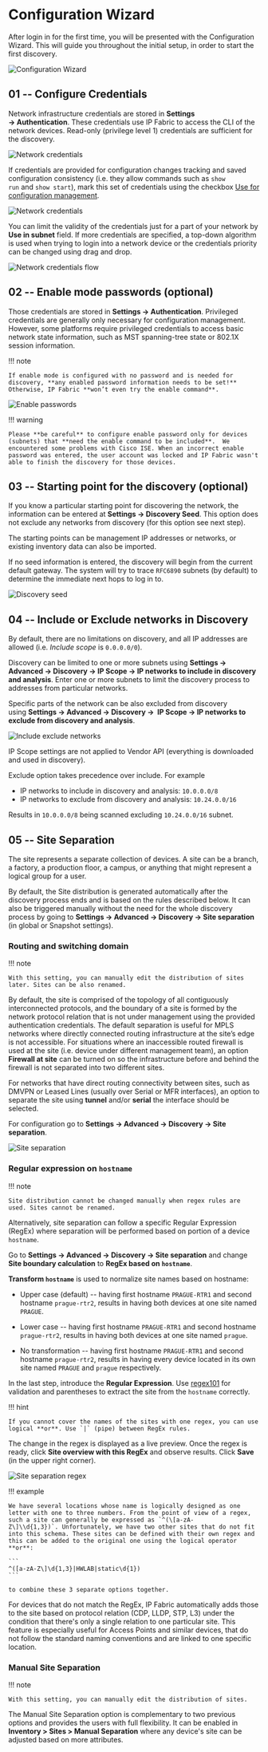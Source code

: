 # Configuration Wizard

After login in for the first time, you will be presented with the Configuration Wizard. This will guide you throughout the initial setup, in order to start the first discovery.

![Configuration Wizard](wizard.png)

## 01 -- Configure Credentials

Network infrastructure credentials are stored in **Settings → Authentication**. These credentials use IP Fabric to access the CLI of the network devices. Read-only (privilege level 1) credentials are sufficient for the discovery.

![Network credentials](wizard/credentials.png)

If credentials are provided for configuration changes tracking and saved configuration consistency (i.e. they allow commands such as `show run` and `show start`), mark this set of credentials using the checkbox [Use for configuration management](Configuration).

![Network credentials](wizard/credentials_cfg_mgmt.png)

You can limit the validity of the credentials just for a part of your network by **Use in subnet** field. If more credentials are specified, a top-down algorithm is used when trying to login into a network device or the credentials priority can be changed using drag and drop.

![Network credentials flow](wizard/credentials_flow.jpg)

## 02 -- Enable mode passwords (optional)

Those credentials are stored in **Settings → Authentication**. Privileged credentials are generally only necessary for configuration management. However, some platforms require privileged credentials to access basic network state information, such as MST spanning-tree state or 802.1X session information.

!!! note

    If enable mode is configured with no password and is needed for discovery, **any enabled password information needs to be set!** Otherwise, IP Fabric **won’t even try the enable command**.

![Enable passwords](wizard/enable_psw.png)

!!! warning

    Please **be careful** to configure enable password only for devices (subnets) that **need the enable command to be included**.  We encountered some problems with Cisco ISE. When an incorrect enable password was entered, the user account was locked and IP Fabric wasn't able to finish the discovery for those devices.

## 03 -- Starting point for the discovery (optional)

If you know a particular starting point for discovering the network, the information can be entered at **Settings → Discovery Seed**. This option does not exclude any networks from discovery (for this option see next step).

The starting points can be management IP addresses or networks, or existing inventory data can also be imported.

If no seed information is entered, the discovery will begin from the current default gateway. The system will try to trace `RFC6890` subnets (by default) to determine the immediate next hops to log in to.

![Discovery seed](wizard/seed.png)

## 04 -- Include or Exclude networks in Discovery

By default, there are no limitations on discovery, and all IP addresses are allowed (i.e. *Include scope* is `0.0.0.0/0`).

Discovery can be limited to one or more subnets using **Settings → Advanced → Discovery → IP Scope → IP networks to include in discovery and analysis**. Enter one or more subnets to limit the discovery process to addresses from particular networks.

Specific parts of the network can be also excluded from discovery using **Settings → Advanced → Discovery →  IP Scope → IP networks to exclude from discovery and analysis**.

![Include exclude networks](wizard/inc_ex_nets.png)

IP Scope settings are not applied to Vendor API (everything is downloaded and used in discovery).

Exclude option takes precedence over include. For example

- IP networks to include in discovery and analysis: `10.0.0.0/8`
- IP networks to exclude from discovery and analysis: `10.24.0.0/16`

Results in `10.0.0.0/8` being scanned excluding `10.24.0.0/16` subnet.

## 05 -- Site Separation

The site represents a separate collection of devices. A site can be a branch, a factory, a production floor, a campus, or anything that might represent a logical group for a user.

By default, the Site distribution is generated automatically after the discovery process ends and is based on the rules described below. It can also be triggered manually without the need for the whole discovery process by going to **Settings → Advanced → Discovery → Site separation** (in global or Snapshot settings).

### Routing and switching domain

!!! note

    With this setting, you can manually edit the distribution of sites later. Sites can be also renamed.

By default, the site is comprised of the topology of all contiguously interconnected protocols, and the boundary of a site is formed by the network protocol relation that is not under management using the provided authentication credentials. The default separation is useful for MPLS networks where directly connected routing infrastructure at the site’s edge is not accessible. For situations where an inaccessible routed firewall is used at the site (i.e. device under different management team), an option **Firewall at site** can be turned on so the infrastructure before and behind the firewall is not separated into two different sites.

For networks that have direct routing connectivity between sites, such as DMVPN or Leased Lines (usually over Serial or MFR interfaces), an option to separate the site using **tunnel** and/or **serial** the interface should be selected.

For configuration go to **Settings → Advanced → Discovery → Site separation**.

![Site separation](wizard/site_separation_rs.png)

### Regular expression on `hostname`

!!! note

    Site distribution cannot be changed manually when regex rules are used. Sites cannot be renamed.

Alternatively, site separation can follow a specific Regular Expression (RegEx) where separation will be performed based on portion of a device `hostname`.

Go to **Settings → Advanced → Discovery → Site separation** and change **Site boundary calculation** to **RegEx based on `hostname`**.

**Transform `hostname`** is used to normalize site names based on hostname:

- Upper case (default) -- having first hostname `PRAGUE-RTR1` and second hostname `prague-rtr2`, results in having both devices at one site named `PRAGUE`.

- Lower case -- having first hostname `PRAGUE-RTR1` and second hostname `prague-rtr2`, results in having both devices at one site named `prague`.

- No transformation -- having first hostname `PRAGUE-RTR1` and second hostname `prague-rtr2`, results in having every device located in its own site named `PRAGUE` and `prague` respectively.

In the last step, introduce the **Regular Expression**. Use [regex101](https://regex101.com/) for validation and parentheses to extract the site from the `hostname` correctly.

!!! hint

    If you cannot cover the names of the sites with one regex, you can use logical **or**. Use `|` (pipe) between RegEx rules.

The change in the regex is displayed as a live preview. Once the regex is ready, click **Site overview with this RegEx** and
observe results. Click **Save** (in the upper right corner).

![Site separation regex](wizard/site_separation_regex.png)

!!! example

    We have several locations whose name is logically designed as one letter with one to three numbers. From the point of view of a regex, such a site can generally be expressed as `^(\[a-zA-Z\]\\d{1,3})`. Unfortunately, we have two other sites that do not fit into this schema. These sites can be defined with their own regex and this can be added to the original one using the logical operator **or**:

    ```
    ^([a-zA-Z\]\d{1,3}|HWLAB|static\d{1})
    ```

    to combine these 3 separate options together.

For devices that do not match the RegEx, IP Fabric automatically adds those to the site based on protocol relation (CDP, LLDP, STP, L3) under the condition that there's only a single relation to one particular site. This feature is especially useful for Access Points and similar devices, that do not follow the standard naming conventions and are linked to one specific location.

### Manual Site Separation

!!! note

    With this setting, you can manually edit the distribution of sites.

The Manual Site Separation option is complementary to two previous options and provides the users with full flexibility. It can be enabled in **Inventory > Sites > Manual Separation** where any device's site can be adjusted based on more attributes.
